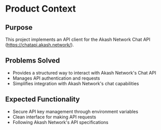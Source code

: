 # Product Context

## Purpose
This project implements an API client for the Akash Network Chat API (https://chatapi.akash.network/). 

## Problems Solved
- Provides a structured way to interact with Akash Network's Chat API
- Manages API authentication and requests
- Simplifies integration with Akash Network's chat capabilities

## Expected Functionality
- Secure API key management through environment variables
- Clean interface for making API requests
- Following Akash Network's API specifications
